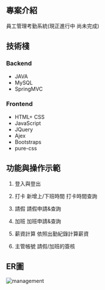 

## 專案介紹
員工管理考勤系統(現正進行中 尚未完成)
## 技術棧
### Backend
* JAVA
* MySQL
* SpringMVC


### Frontend
* HTML+ CSS
* JavaScript
* JQuery
* Ajex
* Bootstraps
* pure-css


## 功能與操作示範
1. 登入與登出

2. 打卡
  新增上/下班時間
  打卡時間查詢

4. 請假
    請假申請&查詢

5. 加班
    加班申請&查詢

6. 薪資計算
    依照出勤紀錄計算薪資

7. 主管帳號
     請假/加班的簽核


## ER圖
![management](https://github.com/YTsung01/ManagementSystem/assets/85811176/68d08acf-714a-4aa9-9300-3f595d36086e)



